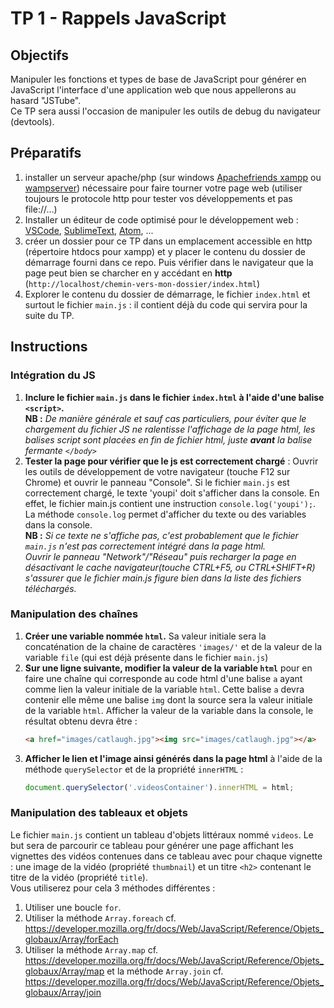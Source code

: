 # TP 1 - Rappels JavaScript

## Objectifs
Manipuler les fonctions et types de base de JavaScript pour générer en JavaScript l'interface d'une application web que nous appellerons au hasard "JSTube".<br>
Ce TP sera aussi l'occasion de manipuler les outils de debug du navigateur (devtools).

## Préparatifs
1. installer un serveur apache/php (sur windows [Apachefriends xampp](https://www.apachefriends.org/fr/index.html) ou [wampserver](http://www.wampserver.com/)) nécessaire pour faire tourner votre page web (utiliser toujours le protocole http pour tester vos développements et pas file://...)
2. Installer un éditeur de code optimisé pour le développement web : [VSCode](https://code.visualstudio.com/), [SublimeText](https://www.sublimetext.com/), [Atom](https://atom.io/), ...
3. créer un dossier pour ce TP dans un emplacement accessible en http (répertoire htdocs pour xampp) et y placer le contenu du dossier de démarrage fourni dans ce repo. Puis vérifier dans le navigateur que la page peut bien se charcher en y accédant en **http** (`http://localhost/chemin-vers-mon-dossier/index.html`)
4. Explorer le contenu du dossier de démarrage, le fichier `index.html` et surtout le fichier `main.js` : il contient déjà du code qui servira pour la suite du TP.

## Instructions
### Intégration du JS
1. **Inclure le fichier `main.js` dans le fichier `index.html` à l'aide d'une balise `<script>`.** <br>**NB :** *De manière générale et sauf cas particuliers, pour éviter que le chargement du fichier JS ne ralentisse l'affichage de la page html, les balises script sont placées en fin de fichier html, juste **avant** la balise fermante `</body>`*
1. **Tester la page pour vérifier que le js est correctement chargé** : Ouvrir les outils de développement de votre navigateur (touche F12 sur Chrome) et ouvrir le panneau "Console". Si le fichier `main.js` est correctement chargé, le texte 'youpi' doit s'afficher dans la console. En effet, le fichier main.js contient une instruction `console.log('youpi');`. La méthode `console.log` permet d'afficher du texte ou des variables dans la console. <br>**NB :** *Si ce texte ne s'affiche pas, c'est probablement que le fichier `main.js` n'est pas correctement intégré dans la page html. <br>Ouvrir le panneau "Network"/"Réseau" puis recharger la page en désactivant le cache navigateur(touche CTRL+F5, ou CTRL+SHIFT+R) s'assurer que le fichier main.js figure bien dans la liste des fichiers téléchargés.*
### Manipulation des chaînes
1. **Créer une variable nommée `html`.** Sa valeur initiale sera la concaténation de la chaine de caractères `'images/'` et de la valeur de la variable `file` (qui est déjà présente dans le fichier `main.js`)
1. **Sur une ligne suivante, modifier la valeur de la variable `html`** pour en faire une chaîne qui corresponde au code html d'une balise `a` ayant comme lien la valeur initiale de la variable `html`. Cette balise `a` devra contenir elle même une balise `img` dont la source sera la valeur initiale de la variable `html`. Afficher la valeur de la variable dans la console, le résultat obtenu devra être :
	```html
	<a href="images/catlaugh.jpg"><img src="images/catlaugh.jpg"></a>
	```
1. **Afficher le lien et l'image ainsi générés dans la page html** à l'aide de la méthode `querySelector` et de la propriété `innerHTML` :
	```js
	document.querySelector('.videosContainer').innerHTML = html;
	```

### Manipulation des tableaux et objets
Le fichier `main.js` contient un tableau d'objets littéraux nommé `videos`. Le but sera de parcourir ce tableau pour générer une page affichant les vignettes des vidéos contenues dans ce tableau avec pour chaque vignette : une image de la vidéo (propriété `thumbnail`) et un titre `<h2>` contenant le titre de la vidéo (propriété `title`). <br>
Vous utiliserez pour cela 3 méthodes différentes :
1. Utiliser une boucle `for`.
1. Utiliser la méthode `Array.foreach` cf. https://developer.mozilla.org/fr/docs/Web/JavaScript/Reference/Objets_globaux/Array/forEach
1. Utiliser la méthode `Array.map` cf. https://developer.mozilla.org/fr/docs/Web/JavaScript/Reference/Objets_globaux/Array/map et la méthode `Array.join` cf. https://developer.mozilla.org/fr/docs/Web/JavaScript/Reference/Objets_globaux/Array/join
